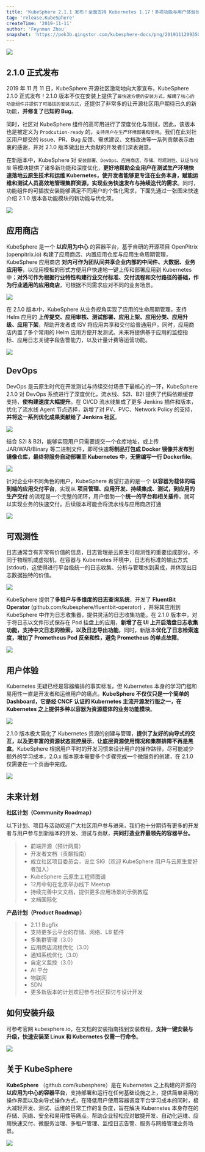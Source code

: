 ```yaml
---
title: 'KubeSphere 2.1.1 发布！全面支持 Kubernetes 1.17！多项功能与用户体验优化！'
tag: 'release,KubeSphere'
createTime: '2019-11-11'
author: 'Feynman Zhou'
snapshot: 'https://pek3b.qingstor.com/kubesphere-docs/png/20191112093503.png'
---
```



![](https://pek3b.qingstor.com/kubesphere-docs/png/20191112093503.png)

## 2.1.0 正式发布

2019 年 11 月 11 日，KubeSphere 开源社区激动地向大家宣布，KubeSphere 2.1.0 正式发布！2.1.0 版本不仅在安装上提供了`最快速方便的安装方式，解耦了核心的功能组件并提供了可插拔的安装方式`，还提供了非常多的让开源社区用户期待已久的新功能，**并修复了已知的 Bug**。

同时，社区对 KubeSphere 组件的高可用进行了深度优化与测试，因此，该版本也是被定义为 `Prodcution-ready` 的，`支持用户在生产环境部署和使用`。我们在此对社区用户提交的 issue、PR、Bug 反馈、需求建议、文档改进等一系列贡献表示由衷的感谢，并对 2.1.0 版本做出巨大贡献的开发者们深表谢意。

在新版本中，KubeSphere 对 `安装部署、DevOps、应用商店、存储、可观测性、认证与权限` 等模块提供了诸多新功能和深度优化，**更好地帮助企业用户在测试生产环境快速落地云原生技术和运维 Kubernetes，使开发者能够更专注在业务本身，赋能运维和测试人员高效地管理集群资源，实现业务快速发布与持续迭代的需求**。同时，功能组件的可插拔安装能够满足不同用户的个性化需求，下面先通过一张图来快速介绍 2.1.0 版本各功能模块的新功能与优化项。

![](https://pek3b.qingstor.com/kubesphere-docs/png/20191112191613.png)

## 应用商店

KubeSphere 是一个 **以应用为中心** 的容器平台，基于自研的开源项目 OpenPitrix (openpitrix.io) 构建了应用商店、内置应用仓库与应用生命周期管理，KubeSphere 应用商店 **对内可作为团队间共享企业内部的中间件、大数据、业务应用等**，以应用模板的形式方便用户快速地一键上传和部署应用到 Kubernetes 中；**对外可作为根据行业特性构建行业交付标准、交付流程和交付路径的基础，作为行业通用的应用商店**，可根据不同需求应对不同的业务场景。

![](https://pek3b.qingstor.com/kubesphere-docs/png/20191025011318.png)


在 2.1.0 版本中，KubeSphere 从业务视角实现了应用的生命周期管理，支持 Helm 应用的 **上传提交、应用审核、测试部署、应用上架、应用分类、应用升级、应用下架**，帮助开发者或 ISV 将应用共享和交付给普通用户。同时，应用商店内置了多个常用的 Helm 应用方便开发测试。未来将提供基于应⽤的监控指标、应⽤⽇志关键字段告警能⼒，以及计量计费等运营功能。

![](https://pek3b.qingstor.com/kubesphere-docs/png/20191111154118.png)

## DevOps

DevOps 是云原生时代在开发测试与持续交付场景下最核心的一环，KubeSphere 2.1.0 对 DevOps 系统进行了深度优化，流水线、S2I、B2I 提供了代码依赖缓存支持，**使构建速度大幅提升**。在 CI/CD 流水线集成了更多 Jenkins 插件和版本，优化了流水线 Agent 节点选择，新增了对 PV、PVC、Network Policy 的支持，**并将这一系列优化成果贡献给了 Jenkins 社区**。

![](https://pek3b.qingstor.com/kubesphere-docs/png/20191111162132.png)

结合 S2I & B2I，能够实现用户只需要提交一个仓库地址，或上传 JAR/WAR/Binary 等二进制文件，即可快速**将制品打包成 Docker 镜像并发布到镜像仓库，最终将服务自动部署至 Kubernetes 中，无需编写一行 Dockerfile**。

![](https://pek3b.qingstor.com/kubesphere-docs/png/20191111174017.png)

针对企业中不同角色的用户，KubeSphere 希望打造的是一个 **以容器为载体的端到端的应用交付平台**，实现从 **项目管理、应用开发、持续集成、测试，到应用的生产交付** 的流程是一个完整的闭环，用户借助一个**统一的平台和相关插件**，就可以实现业务的快速交付。后续版本可能会将流水线与应用商店打通

![](https://pek3b.qingstor.com/kubesphere-docs/png/20191111155401.png)

## 可观测性

日志通常含有非常有价值的信息，日志管理是云原生可观测性的重要组成部分。不同于物理机或虚拟机，在容器与 Kubernetes 环境中，日志有标准的输出方式(stdout)，这使得进行平台级统一的日志收集、分析与管理水到渠成，并体现出日志数据独特的价值。

![](https://pek3b.qingstor.com/kubesphere-docs/png/20191111164845.png)

KubeSphere 提供了**多租户与多维度的日志查询系统**，开发了 **FluentBit Operator** (github.com/kubesphere/fluentbit-operator) ，并将其应用到 KubeSphere 中作为日志收集器，提供灵活的日志收集功能。在 2.1.0 版本中，对于将日志以文件形式保存在 Pod 挂盘上的应用，**新增了在 UI 上开启落盘日志收集功能，支持中文日志的检索，以及日志导出功能**。同时，新版本**优化了日志检索速度，增加了 Prometheus Pod 反亲和性，避免 Prometheus 的单点故障**。

![](https://pek3b.qingstor.com/kubesphere-docs/png/20191111164821.png)

## 用户体验

Kubernetes 无疑已经是容器编排的事实标准，但 Kubernetes 本身的学习门槛和易用性一直是开发者和运维用户的痛点。**KubeSphere 不仅仅只是一个简单的 Dashboard，它是经 CNCF 认证的 Kubernetes 主流开源发行版之一，在 Kubernetes 之上提供多种以容器为资源载体的业务功能模块**。

![](https://pek3b.qingstor.com/kubesphere-docs/png/20191111170310.png)

2.1.0 版本极大简化了 Kubernetes 资源的创建与管理，**提供了友好的向导式的交互，以及更丰富的资源状态监控展示**，**让底层资源使用情况和集群排障不再是黑盒**。KubeSphere 根据用户平时的开发习惯来设计用户的操作路径，尽可能减少额外的学习成本，2.0.x 版本原本需要多个步骤完成一个微服务的创建，在 2.1.0 仅需要在一个页面中完成。

![](https://pek3b.qingstor.com/kubesphere-docs/png/20191111171133.png)


## 未来计划

**社区计划（Community Roadmap）**

以下计划、项目与活动欢迎广大社区用户参与进来，我们也十分期待有更多的开发者与用户参与到新版本的开发、测试与贡献，**共同打造业界最领先的容器平台。**

> - 前端开源（预计两周）
> - 开发者文档（贡献指南）
> - 成立社区项目委员会，设立 SIG（欢迎 KubeSphere 用户与云原生爱好者加入）
> - KubeSphere 云原生工程师图谱
> - 12月中旬在北京举办线下 Meetup
> - 持续完善中文文档，提供更多应用场景的示例教程
> - 文档国际化


**产品计划（Product Roadmap）**

> - 2.1.1 Bugfix
> - 支持更多云平台的存储、网络、LB 插件
> - 多集群管理（3.0）
> - 应用商店流程优化（3.0）
> - 通知系统优化（3.0）
> - 自定义监控（3.0）
> - AI 平台
> - 物联网
> - SDN
> - 更多新版本的计划欢迎参与社区探讨与设计开发

## 如何安装升级

可参考官网 kubesphere.io，在文档的安装指南找到安装教程，**支持一键安装与升级，快速安装至 Linux 和 Kubernetes 仅需一行命令**。

![](https://pek3b.qingstor.com/kubesphere-docs/png/20191111175033.png)

## 关于 KubeSphere

**KubeSphere** （github.com/kubesphere）是在 Kubernetes 之上构建的开源的 **以应用为中心的容器平台**，支持部署和运行在任何基础设施之上，提供简单易用的操作界面以及向导式操作方式，在降低用户使用容器调度平台学习成本的同时，极大减轻开发、测试、运维的日常工作的复杂度，旨在解决 Kubernetes 本身存在的存储、网络、安全和易用性等痛点。帮助企业轻松应对敏捷开发、自动化运维、应用快速交付、微服务治理、多租户管理、监控日志告警、服务与网络管理业务场景。

![](https://pek3b.qingstor.com/kubesphere-docs/png/20191112191738.png)
